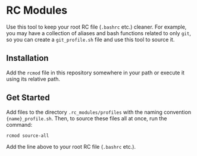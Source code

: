 # RC Modules

Use this tool to keep your root RC file (`.bashrc` etc.) cleaner.
For example, you may have a collection of aliases and bash functions related to only `git`, 
so you can create a `git_profile.sh` file and use this tool to source it.

## Installation

Add the `rcmod` file in this repository somewhere in your path or execute it
using its relative path.

## Get Started

Add files to the directory `.rc_modules/profiles` with the naming convention
`{name}_profile.sh`. Then, to source these files all at once, run the command:

```bash
rcmod source-all
```

Add the line above to your root RC file (`.bashrc` etc.).
